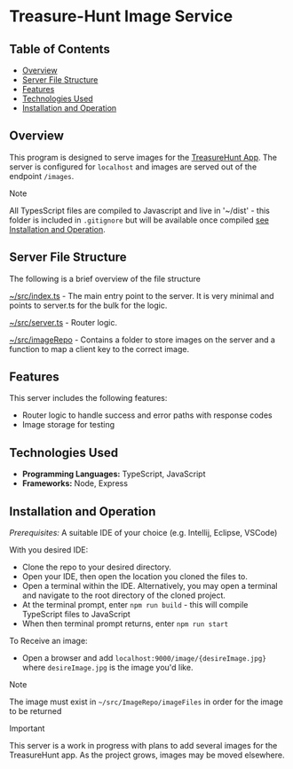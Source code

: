 # Treasure-Hunt Image Service

## Table of Contents

- [Overview](#overview)
- [Server File Structure](#server-file-structure)
- [Features](#features)
- [Technologies Used](#technologies-used)
- [Installation and Operation](#installation-and-operation)


## Overview

This program is designed to serve images for the [TreasureHunt App](https://github.com/voyagerfan/Treasure-Hunt). The server is configured for `localhost` and images are served out of the endpoint `/images`.
>[!NOTE]
> All TypesScript files are compiled to Javascript and live in '~/dist' - this folder is included in `.gitignore` but will be available once compiled [see Installation and Operation](#installation-and-operation). 

## Server File Structure
The following is a brief overview of the file structure

[~/src/index.ts](https://github.com/voyagerfan/NodeImageServer-TreasureHunt/blob/main/src/index.ts) - The main entry point to the server. It is very minimal and points to server.ts for the bulk for the logic.

[~/src/server.ts](https://github.com/voyagerfan/NodeImageServer-TreasureHunt/blob/main/src/server.ts) - Router logic.

[~/src/imageRepo](https://github.com/voyagerfan/NodeImageServer-TreasureHunt/tree/main/src/imageRepo) - Contains a folder to store images on the server and a function to map a client key to the correct image.

## Features

This server includes the following features:
* Router logic to handle success and error paths with response codes
* Image storage for testing

## Technologies Used

- **Programming Languages:** TypeScript, JavaScript
- **Frameworks:** Node, Express

## Installation and Operation
*Prerequisites:* A suitable IDE of your choice (e.g. Intellij, Eclipse, VSCode)

With you desired IDE:
* Clone the repo to your desired directory.
* Open your IDE, then open the location you cloned the files to.
* Open a terminal within the IDE. Alternatively, you may open a terminal and navigate to the root directory of the cloned project.
* At the terminal prompt, enter `npm run build` - this will compile TypeScript files to JavaScript
* When then terminal prompt returns, enter `npm run start`

To Receive an image:
* Open a browser and add `localhost:9000/image/{desireImage.jpg}` where `desireImage.jpg` is the image you'd like.
>[!NOTE]
> The image must exist in `~/src/ImageRepo/imageFiles` in order for the image to be returned

> [!IMPORTANT]
> This server is a work in progress with plans to add several images for the TreasureHunt app. As the project grows, images may be moved elsewhere.

